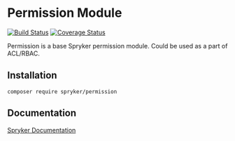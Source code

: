 # Permission Module
[![Build Status](https://travis-ci.org/spryker/Permission.svg)](https://travis-ci.org/spryker/Permission)
[![Coverage Status](https://coveralls.io/repos/github/spryker/Permission/badge.svg)](https://coveralls.io/github/spryker/Permission)

Permission is a base Spryker permission module. Could be used as a part of ACL/RBAC.

## Installation

```
composer require spryker/permission
```

## Documentation

[Spryker Documentation](https://academy.spryker.com/developing_with_spryker/module_guide/modules.html)

